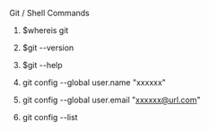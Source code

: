 Git / Shell Commands


1. $whereis git
2. $git --version
3. $git --help

4. git config --global user.name "xxxxxx"
5. git config --global user.email "xxxxxx@url.com"
6. git config --list
